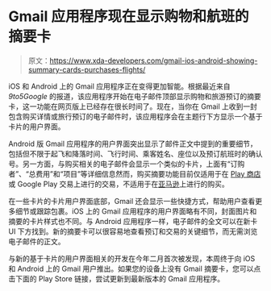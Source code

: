 # Gmail 应用程序现在显示购物和航班的摘要卡

> 原文：<https://www.xda-developers.com/gmail-ios-android-showing-summary-cards-purchases-flights/>

iOS 和 Android 上的 Gmail 应用程序正在变得更加智能。根据最近来自 *9to5Google* 的报道，该应用程序开始在电子邮件顶部显示购物和旅游预订的摘要卡，这一功能在网页版上已经存在很长时间了。现在，当你在 Gmail 上收到一封包含购买详情或旅行预订的电子邮件时，该应用程序会在主题行下方显示一个基于卡片的用户界面。

Android 版 Gmail 应用程序的用户界面突出显示了邮件正文中提到的重要细节，包括但不限于起飞和降落时间、飞行时间、乘客姓名、座位以及预订航班时的确认号。另一方面，与购买相关的电子邮件会显示一个类似的卡片，上面有“订购者”、“总费用”和“项目”等详细信息然而，购买摘要功能目前仅适用于在 [Play 商店](https://www.xda-developers.com/tag/google-play-store/)或 Google Play 交易上进行的交易，不适用于在[亚马逊](https://www.xda-developers.com/tag/amazon/)上进行的购买。

在一些卡片的卡片用户界面底部，Gmail 还会显示一些快捷方式，帮助用户查看更多细节或跟踪包裹。iOS 上的 Gmail 应用程序的用户界面略有不同，封面图片和摘要的卡片样式也不同。与 Android 应用程序一样，电子邮件的全文可以在新卡 UI 下方找到。新的摘要卡可以很容易地查看预订和交易的关键细节，而无需浏览电子邮件的正文。

与新的基于卡片的用户界面相关的开发在今年二月首次被发现，本周终于向 iOS 和 Android 上的 Gmail 用户推出。如果您的设备上没有 Gmail 摘要卡，您可以点击下面的 Play Store 链接，尝试更新到最新版本的 Gmail 应用程序。